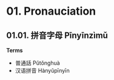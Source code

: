 <!--
Filename: 	note.md
Project: 	/Users/shume/Developer/zho/BasicLanguageLearningPart1/01
Author: 	shumez <https://github.com/shumez>
Created: 	2019-04-29 17:23:3
Modified: 	2019-04-29 17:44:56
-----
Copyright (c) 2019 shumez
-->

# 01. Pronauciation

<!-- ## ToC

* [](#)
    [](#) -->


## 01.01.  拼音字母 Pīnyīnzìmǔ 

**Terms**

* 普通話 Pǔtǒnghuà
* 汉语拼音 Hànyǔpīnyīn



##

<!-- ref -->

<!-- fig -->

<!-- <style type="text/css">
	img{width: 51%; float: right;}
</style> -->